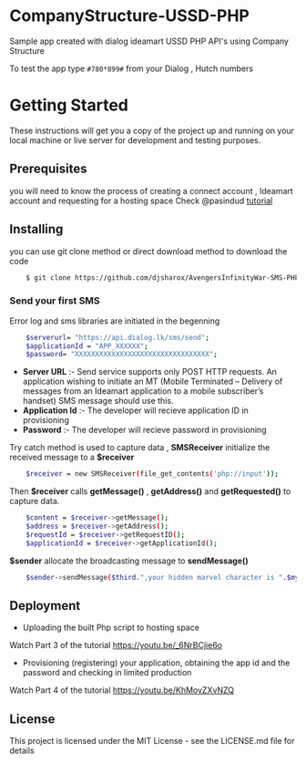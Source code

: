 # CompanyStructure-USSD-PHP
Sample app created with dialog ideamart USSD PHP API's using Company Structure 

To test the app type `#780*899#` from your Dialog , Hutch numbers

# Getting Started
These instructions will get you a copy of the project up and running on your local machine or live server for development and testing purposes.

## Prerequisites
you will need to know the process of creating a connect account , Ideamart account and requesting for a hosting space
Check @pasindud [tutorial](https://www.youtube.com/watch?v=dk2C-UEKoL0)

## Installing

you can use git clone method or direct download method to download the code
```sh
	$ git clone https://github.com/djsharox/AvengersInfinityWar-SMS-PHP.git
```
### Send your first SMS

Error log and sms libraries are initiated in the begenning 

```sh
	$serverurl= "https://api.dialog.lk/sms/send";
	$applicationId = "APP_XXXXXX";
	$password= "XXXXXXXXXXXXXXXXXXXXXXXXXXXXXXXXX";
```

- **Server URL** :- Send service supports only POST HTTP requests. An application wishing to initiate an MT (Mobile Terminated – Delivery of messages from an Ideamart application to a mobile subscriber’s handset) SMS message should use this.
- **Application Id** :- The developer will recieve application ID in provisioning
- **Password** :- The developer will recieve password in provisioning

Try catch method is used to capture data , **SMSReceiver** initialize the received message to a **$receiver** 
```sh
	$receiver = new SMSReceiver(file_get_contents('php://input'));
```
Then **$receiver** calls **getMessage()** , **getAddress()** and **getRequested()** to capture data.

```sh
	$content = $receiver->getMessage();
	$address = $receiver->getAddress();
	$requestId = $receiver->getRequestID();
	$applicationId = $receiver->getApplicationId();
```

 **$sender** allocate the broadcasting message to **sendMessage()** 

```sh
	$sender->sendMessage($third.",your hidden marvel character is ".$mycharacter,$address);
```

## Deployment
- Uploading the built Php script to hosting space

Watch Part 3 of the tutorial https://youtu.be/_6NrBCjie6o

- Provisioning (registering) your application, obtaining the app id and the password and checking in limited production

Watch Part 4 of the tutorial https://youtu.be/KhMovZXvNZQ

## License
This project is licensed under the MIT License - see the LICENSE.md file for details
